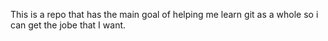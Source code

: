 This is a repo that has the main goal of helping me learn git as a whole so i can get the jobe that I want.
